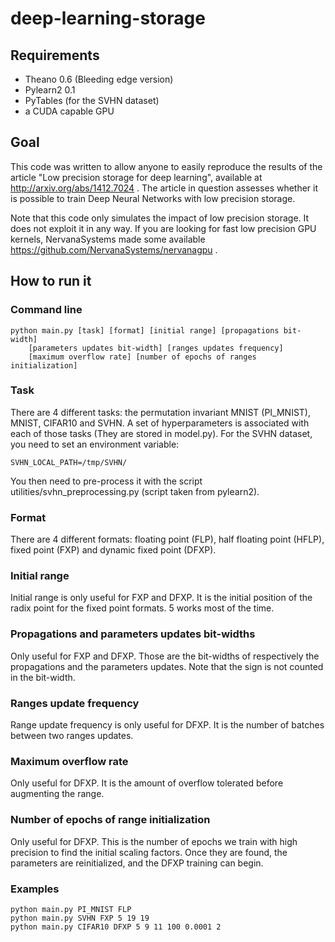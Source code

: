 # deep-learning-storage

## Requirements

* Theano 0.6 (Bleeding edge version)
* Pylearn2 0.1 
* PyTables (for the SVHN dataset)
* a CUDA capable GPU

## Goal

This code was written to allow anyone to easily reproduce the results 
of the article "Low precision storage for deep learning", available at http://arxiv.org/abs/1412.7024 .
The article in question assesses whether it is possible to train Deep Neural Networks with low precision storage.

Note that this code only simulates the impact of low precision storage.
It does not exploit it in any way.
If you are looking for fast low precision GPU kernels, NervanaSystems made some available https://github.com/NervanaSystems/nervanagpu . 

## How to run it

### Command line

    python main.py [task] [format] [initial range] [propagations bit-width] 
        [parameters updates bit-width] [ranges updates frequency]
        [maximum overflow rate] [number of epochs of ranges initialization]

### Task

There are 4 different tasks: the permutation invariant MNIST (PI_MNIST), 
MNIST, CIFAR10 and SVHN.
A set of hyperparameters is associated with each of those tasks 
(They are stored in model.py).
For the SVHN dataset, 
you need to set an environment variable: 

    SVHN_LOCAL_PATH=/tmp/SVHN/ 
    
You then need to pre-process it with the script 
utilities/svhn_preprocessing.py (script taken from pylearn2).

### Format

There are 4 different formats: floating point (FLP), 
half floating point (HFLP), 
fixed point (FXP) and dynamic fixed point (DFXP).

### Initial range

Initial range is only useful for FXP and DFXP. 
It is the initial position of the radix point 
for the fixed point formats.
5 works most of the time.

### Propagations and parameters updates bit-widths

Only useful for FXP and DFXP.
Those are the bit-widths of respectively the 
propagations and the parameters updates.
Note that the sign is not counted in the bit-width.

### Ranges update frequency

Range update frequency is only useful for DFXP.
It is the number of batches between two ranges updates.

### Maximum overflow rate

Only useful for DFXP.
It is the amount of overflow tolerated before augmenting the range.
    
### Number of epochs of range initialization

Only useful for DFXP.
This is the number of epochs we train with high precision 
to find the initial scaling factors.
Once they are found, 
the parameters are reinitialized, and the DFXP training can begin.    
        
### Examples

    python main.py PI_MNIST FLP
    python main.py SVHN FXP 5 19 19
    python main.py CIFAR10 DFXP 5 9 11 100 0.0001 2
        
